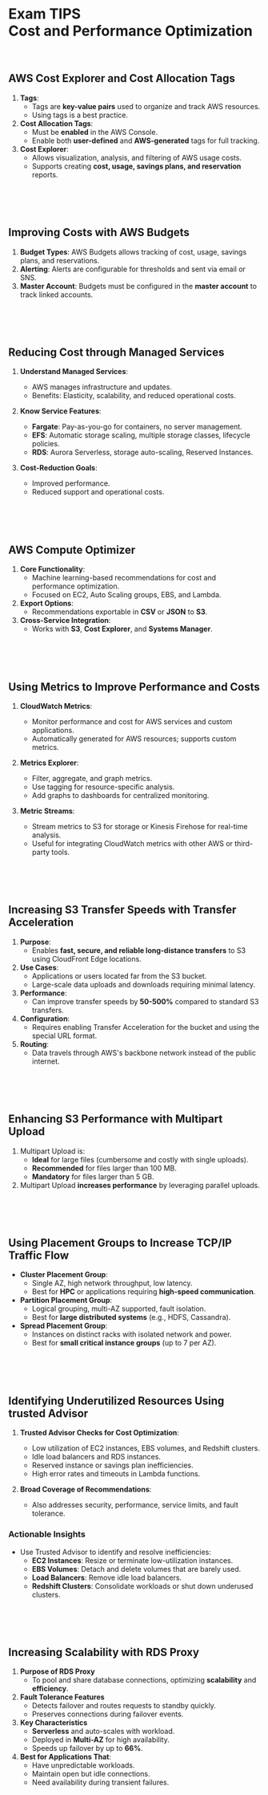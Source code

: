 # Exam TIPS<br>Cost and Performance Optimization


<br>

## AWS Cost Explorer and Cost Allocation Tags
1. **Tags**:
   - Tags are **key-value pairs** used to organize and track AWS resources.
   - Using tags is a best practice.
2. **Cost Allocation Tags**:
   - Must be **enabled** in the AWS Console.
   - Enable both **user-defined** and **AWS-generated** tags for full tracking.
3. **Cost Explorer**:
   - Allows visualization, analysis, and filtering of AWS usage costs.
   - Supports creating **cost, usage, savings plans, and reservation** reports.

<br><br><br>


## Improving Costs with AWS Budgets
1. **Budget Types**: AWS Budgets allows tracking of cost, usage, savings plans, and reservations.  
2. **Alerting**: Alerts are configurable for thresholds and sent via email or SNS.  
3. **Master Account**: Budgets must be configured in the **master account** to track linked accounts.  

<br><br><br>


## Reducing Cost through Managed Services
1. **Understand Managed Services**:  
   - AWS manages infrastructure and updates.  
   - Benefits: Elasticity, scalability, and reduced operational costs.  

2. **Know Service Features**:  
   - **Fargate**: Pay-as-you-go for containers, no server management.  
   - **EFS**: Automatic storage scaling, multiple storage classes, lifecycle policies.  
   - **RDS**: Aurora Serverless, storage auto-scaling, Reserved Instances.  

3. **Cost-Reduction Goals**:  
   - Improved performance.  
   - Reduced support and operational costs.  

<br><br><br>


## AWS Compute Optimizer
1. **Core Functionality**:
   - Machine learning-based recommendations for cost and performance optimization.
   - Focused on EC2, Auto Scaling groups, EBS, and Lambda.
2. **Export Options**:
   - Recommendations exportable in **CSV** or **JSON** to **S3**.
3. **Cross-Service Integration**:
   - Works with **S3**, **Cost Explorer**, and **Systems Manager**.

<br><br><br>


## Using Metrics to Improve Performance and Costs
1. **CloudWatch Metrics**:
   - Monitor performance and cost for AWS services and custom applications.
   - Automatically generated for AWS resources; supports custom metrics.
   
2. **Metrics Explorer**:
   - Filter, aggregate, and graph metrics.
   - Use tagging for resource-specific analysis.
   - Add graphs to dashboards for centralized monitoring.

3. **Metric Streams**:
   - Stream metrics to S3 for storage or Kinesis Firehose for real-time analysis.
   - Useful for integrating CloudWatch metrics with other AWS or third-party tools.

<br><br><br>


## Increasing S3 Transfer Speeds with Transfer Acceleration
1. **Purpose**:
   - Enables **fast, secure, and reliable long-distance transfers** to S3 using CloudFront Edge locations.
2. **Use Cases**:
   - Applications or users located far from the S3 bucket.
   - Large-scale data uploads and downloads requiring minimal latency.
3. **Performance**:
   - Can improve transfer speeds by **50-500%** compared to standard S3 transfers.
4. **Configuration**:
   - Requires enabling Transfer Acceleration for the bucket and using the special URL format.
5. **Routing**:
   - Data travels through AWS's backbone network instead of the public internet.

<br><br><br>


## Enhancing S3 Performance with Multipart Upload
1. Multipart Upload is:
   - **Ideal** for large files (cumbersome and costly with single uploads).
   - **Recommended** for files larger than 100 MB.
   - **Mandatory** for files larger than 5 GB.
2. Multipart Upload **increases performance** by leveraging parallel uploads.

<br><br><br>


## Using Placement Groups to Increase TCP/IP Traffic Flow
- **Cluster Placement Group**:
  - Single AZ, high network throughput, low latency.
  - Best for **HPC** or applications requiring **high-speed communication**.
- **Partition Placement Group**:
  - Logical grouping, multi-AZ supported, fault isolation.
  - Best for **large distributed systems** (e.g., HDFS, Cassandra).
- **Spread Placement Group**:
  - Instances on distinct racks with isolated network and power.
  - Best for **small critical instance groups** (up to 7 per AZ).

<br><br><br>


## Identifying Underutilized Resources Using trusted Advisor
1. **Trusted Advisor Checks for Cost Optimization**:  
   - Low utilization of EC2 instances, EBS volumes, and Redshift clusters.  
   - Idle load balancers and RDS instances.  
   - Reserved instance or savings plan inefficiencies.  
   - High error rates and timeouts in Lambda functions.

2. **Broad Coverage of Recommendations**:  
   - Also addresses security, performance, service limits, and fault tolerance.  

### **Actionable Insights**  
- Use Trusted Advisor to identify and resolve inefficiencies:
  - **EC2 Instances**: Resize or terminate low-utilization instances.  
  - **EBS Volumes**: Detach and delete volumes that are barely used.  
  - **Load Balancers**: Remove idle load balancers.  
  - **Redshift Clusters**: Consolidate workloads or shut down underused clusters.

<br><br><br>


## Increasing Scalability with RDS Proxy
1. **Purpose of RDS Proxy**  
   - To pool and share database connections, optimizing **scalability** and **efficiency**.  
2. **Fault Tolerance Features**  
   - Detects failover and routes requests to standby quickly.  
   - Preserves connections during failover events.  
3. **Key Characteristics**  
   - **Serverless** and auto-scales with workload.  
   - Deployed in **Multi-AZ** for high availability.  
   - Speeds up failover by up to **66%**.  
4. **Best for Applications That**:  
   - Have unpredictable workloads.  
   - Maintain open but idle connections.  
   - Need availability during transient failures.  

